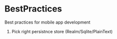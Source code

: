 # BestPractices
Best practices for mobile app development

1. Pick right persistnce store (Realm/Sqlite/PlainText)
